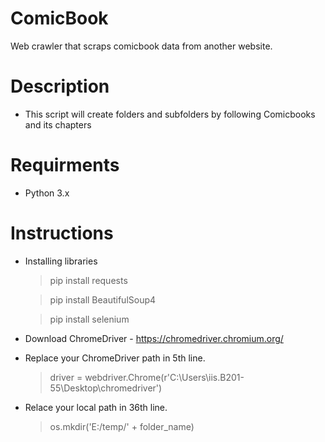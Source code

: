 # ComicBook
Web crawler that scraps comicbook data from another website.
# Description
- This script will create folders and subfolders by following Comicbooks and its chapters
# Requirments
- Python 3.x
# Instructions
- Installing libraries

    >pip install requests

    >pip install BeautifulSoup4

    >pip install selenium

- Download ChromeDriver - https://chromedriver.chromium.org/
- Replace your ChromeDriver path in 5th line.
    >driver = webdriver.Chrome(r'C:\Users\iis.B201-55\Desktop\chromedriver')
- Relace your local path in 36th line.

    >os.mkdir('E:/temp/' + folder_name)

